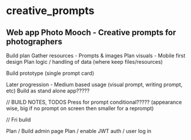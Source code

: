 # creative_prompts

## Web app Photo Mooch - Creative prompts for photographers

Build plan
Gather resources - Prompts & images
Plan visuals - Mobile first design
Plan logic / handling of data (where keep files/resources)

Build prototype (single prompt card)

Later progression - Medium based usage (visual prompt, writing prompt, etc)
Build as stand alone app?????

// BUILD NOTES, TODOS
Press for prompt conditional????? (appearance wise, big if no prompt on screen then smaller for a reprompt)

// Fri build

Plan / Build admin page
Plan / enable JWT auth / user log in

